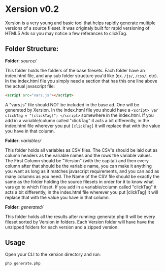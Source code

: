 # Xersion v0.2

Xersion is a very young and basic tool that helps rapidly generate multiple versions of a source fileset. 
It was originaly built for rapid versioning of HTML5 Ads so you may notice a few referances to clickTag.

## Folder Structure:
**Folder**: *source/*

This folder holds the folders of the base filesets. 
Each folder have an index.html file, and any sub folder structure you'd like (ex. `/js/`, `/css/`, etc). 
In the index.html file you simply need a section that has this one line above the actual javascript file:
```html
<script src="vars.js"></script>
```

A "vars.js" file should NOT be included in the base ad. One will be generated by Xersion. 
In the index.html file you should have a `<script> var clickTag = "[clickTag]"; </script>` somewhere in the index.html.
If you add in a variable/column called "clickTag" it acts a bit differently, in the index.html file wherever you put `[clickTag]` it will replace that with the value you have in that column.

**Folder**: *variables/*

This folder holds all variables as CSV files.
The CSV's should be laid out as column headers as the variable names and the rows the variable values.
The First Column should be "Version" (with the capital) and then every column after that should be the variable name, you can make it anything you want as long as it matches javascript requirements, and you can add as many columns as you need. 
The Name of the CSV file should be exactly the same as the folder holding the source filesets in order for it to know what vars go to which fileset.
If you add in a variable/column called "clickTag" it acts a bit differently, in the index.html file wherever you put [clickTag] it will replace that with the value you have in that column.

**Folder**: *generated/*

This folder holds all the results after running: generate.php
It will be every fileset sorted by Version in folders.
Each Version folder will have have the unzipped folders for each version and a zipped version.

## Usage

Open your CLI to the xersion directory and run:
```bash
php generate.php
```
